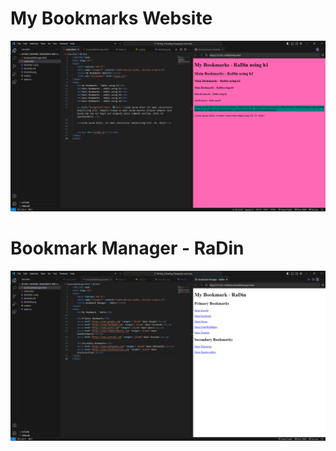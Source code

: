 # My Bookmarks Website

![Alt text](README_IMGS/README.png)

# Bookmark Manager - RaDin

![Alt text](README_IMGS/README-1.png)